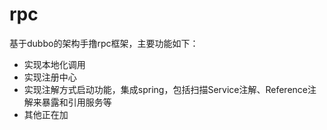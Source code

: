 # rpc
基于dubbo的架构手撸rpc框架，主要功能如下：
- 实现本地化调用
- 实现注册中心
- 实现注解方式启动功能，集成spring，包括扫描Service注解、Reference注解来暴露和引用服务等
- 其他正在加

